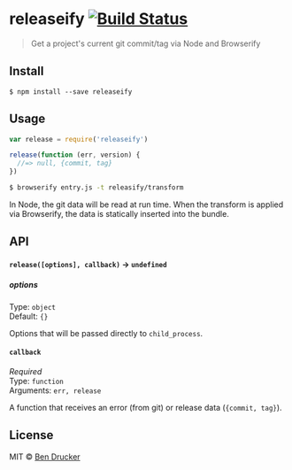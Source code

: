 # releaseify [![Build Status](https://travis-ci.org/bendrucker/releaseify.svg?branch=master)](https://travis-ci.org/bendrucker/releaseify)

> Get a project's current git commit/tag via Node and Browserify


## Install

```
$ npm install --save releaseify
```


## Usage

```js
var release = require('releaseify')

release(function (err, version) {
  //=> null, {commit, tag}  
})
```

```sh
$ browserify entry.js -t releasify/transform
```

In Node, the git data will be read at run time. When the transform is applied via Browserify, the data is statically inserted into the bundle.

## API

#### `release([options], callback)` -> `undefined`

##### options

Type: `object`  
Default: `{}`

Options that will be passed directly to `child_process`.

#### `callback`

*Required*  
Type: `function`  
Arguments: `err, release`

A function that receives an error (from git) or release data (`{commit, tag}`).

## License

MIT © [Ben Drucker](http://bendrucker.me)
